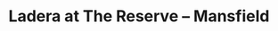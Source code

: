 ---
title: "Ladera at The Reserve – Mansfield"
url: /mansfield/ladera-at-the-reserve-mansfield/
shop: supermarket
---
